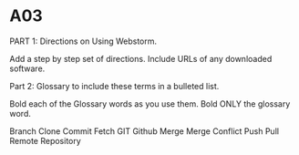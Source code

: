 # A03
PART 1: Directions on Using Webstorm.

Add a step by step set of directions. Include URLs of any downloaded software.

 
Part 2: Glossary to include these terms in a bulleted list.

Bold each of the Glossary words as you use them.  Bold ONLY the glossary word.

Branch
Clone
Commit
Fetch
GIT
Github
Merge
Merge Conflict
Push
Pull
Remote
Repository
